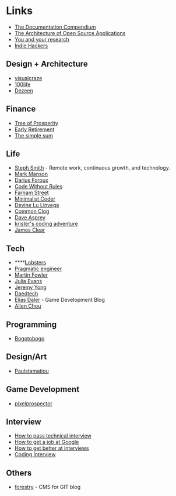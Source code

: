 # Links

* [The Documentation Compendium](https://github.com/kylelobo/The-Documentation-Compendium/blob/master/README.md) 
* [The Architecture of Open Source Applications](http://www.aosabook.org/en/index.html)
* [You and your research](http://www.cs.virginia.edu/~robins/YouAndYourResearch.html)
* [Indie Hackers](https://www.indiehackers.com/)

## Design + Architecture

* [visualcraze](https://visualcraze.com/)
* [100life](https://100life.jp/)
* [Dezeen](https://www.dezeen.com/)

## Finance

* [Tree of Prosperity ](http://treeofprosperity.blogspot.com/)
* [Early Retirement](https://earlyretirementsg.weebly.com/)
* [The simple sum](https://thesimplesum.com/)

## Life

* [Steph Smith](https://blog.stephsmith.io/) - Remote work, continuous growth, and technology.
* [Mark Manson](https://markmanson.net/archive)
* [Darius Foroux](https://dariusforoux.com/blog/?utm_source=pocket)
* [Code Without Rules](https://codewithoutrules.com/)
* [Farnam Street](https://fs.blog/blog/)
* [Minimalist Coder](http://theminimalistcoder.com/)
* [Devine Lu Linvega](https://wiki.xxiivv.com/#devine+lu+linvega)
* [Common Clog](https://commoncog.com/blog/)
* [Dave Asprey](https://blog.daveasprey.com/category/article/)
* [krister's coding adventure](http://code.krister.ee/)
* [James Clear](https://jamesclear.com/)

## Tech

* \*\*\*\*[**L**obsters](https://lobste.rs/)
* [Pragmatic engineer](https://blog.pragmaticengineer.com/)
* [Martin Fowler](https://martinfowler.com)
* [Julia Evans](https://jvns.ca/)
* [Jeremy Yong](https://www.jeremyong.com/)
* [Daedtech](https://daedtech.com/)
* [Elias Daler](https://eliasdaler.github.io/) - Game Development Blog
* [Allen Chou](http://www.allenchou.net/blog/)

## Programming

* [Bogotobogo](https://www.bogotobogo.com/index.php)

## Design/Art

* [Paulstamatiou](https://paulstamatiou.com/)

## Game Development

* [pixelprospector](https://pixelprospector.com/)

## Interview

* [How to pass technical interview](https://medium.com/@samson_hu/how-to-pass-technical-interviews-4653ea9220e5)
* [How to get a job at Google](https://www.quora.com/How-can-I-get-a-job-at-Facebook-or-Google-in-6-months-I-need-a-concise-work-plan-to-build-a-good-enough-skill-set-Should-I-join-some-other-start-up-or-build-my-own-projects-start-up-Should-I-just-focus-on-practicing-data-structures-and-algorithms/answer/Jimmy-Saade?share=1&srid=TAJ1)
* [How to get better at interviews](https://algodaily.com/lessons/how-to-get-better-at-coding-interviews)
* [Coding Interview](https://github.com/jwasham/coding-interview-university)



## Others

* [forestry](https://forestry.io/) - CMS for GIT blog

